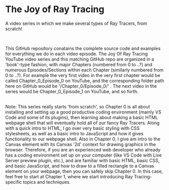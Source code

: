 # The Joy of Ray Tracing

A video series in which we make several types of Ray Tracers, from scratch!

<br>

This GitHub repository conatains the complete source code and examples for everything we do in each video episode.  The Joy Of Ray Tracing YouTube video series and this matching GitHub repo are organized in a 'book'-type fashion, with major Chapters (numbered from 0 to ..?) and numerous Episodes/Sections within each Chapter (similarly numbered from 0 to ..?).  For example the very first video in the very first chapter would be called Chapter_0_Episode_0 on YouTube, and the corresponding folder path here on GitHub would be '/Chapter_0/Episode_0/' .  The next video in the series would be Chapter_0_Episode_1 on YouTube, and so forth.

<br>
Note: This series really starts 'from scratch', so Chapter 0 is all about installing and setting up a good productive coding environment (mainly VS Code and some of its plugins), then learning about making a basic HTML webpage shell that will eventually hold all of our fancy Ray Tracers.  Along with a quick intro to HTML, I go over very basic styling with CSS stylesheets, as well as a basic intro to JavaScript and how it gives functionality to our webpage shell.  Also in Chapter 0, I give am intro to the Canvas element with its Canvas '2d' context for drawing graphics in the browser.  Therefore, if you are an experienced web developer who already has a coding environment set up on your computer (like VS Code with Live Server preview plugin, etc.), and are familiar with basic HTML, basic CSS, and basic JavaScript, and how to draw to a filled rectangle to a Canvas element on your webpage, then you can safely skip Chapter 0.  In this case, feel free to start at Chapter 1, where we start introducing Ray Tracing-specific topics and techniques.
